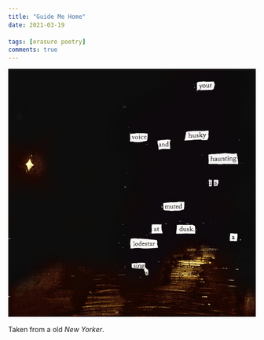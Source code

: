 ```yaml
---
title: "Guide Me Home"
date: 2021-03-19

tags: [erasure poetry]
comments: true
---
```


<img src="/assets/images/articles/2021/guidemehome.jpeg" class="responsive"><br>

Taken from a old *New Yorker*.